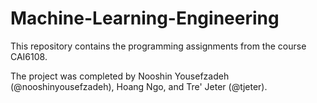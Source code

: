 # Machine-Learning-Engineering

This repository contains the programming assignments from the course CAI6108.

The project was completed by Nooshin Yousefzadeh (@nooshinyousefzadeh), Hoang Ngo, and Tre' Jeter (@tjeter).
